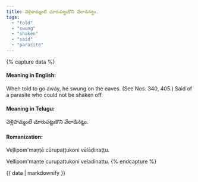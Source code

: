 ```yaml
---
title: వెళ్లిపొమ్మంటే చూరుపట్టుకొని వేలాడినట్టు.
tags:
  - "told"
  - "swung"
  - "shaken"
  - "said"
  - "parasite"
---
```


{% capture data %}
#### Meaning in English:
When told to go away, he swung on the eaves.
(See Nos. 340, 405.)
Said of a parasite who could not be shaken off.

#### Meaning in Telugu:
వెళ్లిపొమ్మంటే చూరుపట్టుకొని వేలాడినట్టు.

#### Romanization:
Veḷlipom'maṇṭē cūrupaṭṭukoni vēlāḍinaṭṭu.

Vellipom'mante curupattukoni veladinattu.
{% endcapture %}

{{ data | markdownify }}

